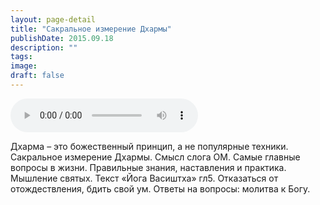 ```yaml
---
layout: page-detail
title: "Сакральное измерение Дхармы"
publishDate: 2015.09.18
description: ""
tags:
image:
draft: false
---
```


<audio title="2015.09.18 - Сакральное измерение Дхармы.mp3" src="https://filer-api.advayta.org/v1.0/public/files/75519" controls=""></audio>

 Дхарма – это божественный принцип, а не популярные техники. Сакральное измерение Дхармы. Смысл слога ОМ. Самые главные вопросы в жизни. Правильные знания, наставления и практика. Мышление святых. Текст «Йога Васиштха» гл5\. Отказаться от отождествления, бдить свой ум. Ответы на вопросы: молитва к Богу. 

  
